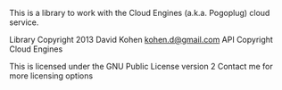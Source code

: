 This is a library to work with the Cloud Engines (a.k.a. Pogoplug) cloud service.

Library Copyright 2013 David Kohen <kohen.d@gmail.com>
API Copyright Cloud Engines

This is licensed under the GNU Public License version 2
Contact me for more licensing options
